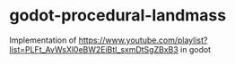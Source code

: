 # godot-procedural-landmass
Implementation of https://www.youtube.com/playlist?list=PLFt_AvWsXl0eBW2EiBtl_sxmDtSgZBxB3 in godot
